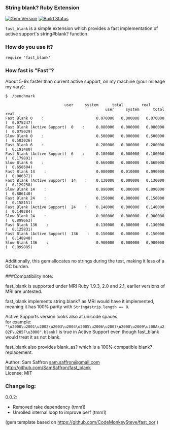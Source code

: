 ### String blank? Ruby Extension

[![Gem Version](https://badge.fury.io/rb/fast_blank.png)](http://badge.fury.io/rb/fast_blank) [![Build Status](https://travis-ci.org/SamSaffron/fast_blank.png?branch=master)](https://travis-ci.org/SamSaffron/fast_blank)

`fast_blank` is a simple extension which provides a fast implementation of active support's string#blank? function

### How do you use it?

    require 'fast_blank'

### How fast is "Fast"?


About 5-9x faster than current active support, on my machine (your mileage my vary):

    $ ./benchmark

```
                          user     system      total        real
                                            user     system      total        real
Fast Blank 0    :                       0.070000   0.000000   0.070000 (  0.075247)
Fast Blank (Active Support)  0    :     0.080000   0.000000   0.080000 (  0.075029)
Slow Blank 0    :                       0.500000   0.000000   0.500000 (  0.503026)
Fast Blank 6    :                       0.200000   0.000000   0.200000 (  0.191480)
Fast Blank (Active Support)  6    :     0.180000   0.000000   0.180000 (  0.179891)
Slow Blank 6    :                       0.660000   0.000000   0.660000 (  0.658604)
Fast Blank 14    :                      0.080000   0.010000   0.090000 (  0.086371)
Fast Blank (Active Support)  14    :    0.130000   0.000000   0.130000 (  0.129258)
Slow Blank 14    :                      0.890000   0.000000   0.890000 (  0.886140)
Fast Blank 24    :                      0.150000   0.000000   0.150000 (  0.158151)
Fast Blank (Active Support)  24    :    0.140000   0.000000   0.140000 (  0.149284)
Slow Blank 24    :                      0.900000   0.000000   0.900000 (  0.899663)
Fast Blank 136    :                     0.130000   0.000000   0.130000 (  0.125831)
Fast Blank (Active Support)  136    :   0.150000   0.000000   0.150000 (  0.148948)
Slow Blank 136    :                     0.900000   0.000000   0.900000 (  0.899885)


```


Additionally, this gem allocates no strings during the test, making it less of a GC burden.


###Compatibility note:

fast_blank is supported under MRI Ruby 1.9.3, 2.0 and 2.1, earlier versions of MRI are untested.

fast_blank implements string.blank? as MRI would have it implemented, meaning it has 100% parity with `String#strip.length == 0`.


Active Supports version looks also at unicode spaces  
for example: `"\u2000\u2001\u2002\u2003\u2004\u2005\u2006\u2007\u2008\u2009\u200A\u202F\u205F\u3000".blank?` is true in Active Support even though fast_blank would treat it as not blank.

fast_blank also provides blank_as? which is a 100% compatible blank? replacement.

Author: Sam Saffron sam.saffron@gmail.com  
http://github.com/SamSaffron/fast_blank    
License: MIT  

### Change log:

0.0.2:
  - Removed rake dependency (tmm1)
  - Unrolled internal loop to improve perf (tmm1)

(gem template based on https://github.com/CodeMonkeySteve/fast_xor )
